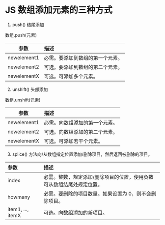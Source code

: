 # JS 数组添加元素的三种方式

1. push() 结尾添加

数组.push(元素)

|    参数     | 描述                             |
| :---------: | :------------------------------- |
| newelement1 | 必需。要添加到数组的第一个元素。 |
| newelement2 | 可选。要添加到数组的第二个元素。 |
| newelementX | 可选。可添加多个元素。           |

2. unshift() 头部添加

数组.unshift(元素)

|    参数     | 描述                           |
| :---------: | :----------------------------- |
| newelement1 | 必需。向数组添加的第一个元素。 |
| newelement2 | 可选。向数组添加的第二个元素。 |
| newelementX | 可选。可添加若干个元素。       |

3. splice() 方法向/从数组指定位置添加/删除项目，然后返回被删除的项目。

| 参数              | 描述                                                                  |
| :---------------- | :-------------------------------------------------------------------- |
| index             | 必需。整数，规定添加/删除项目的位置，使用负数可从数组结尾处规定位置。 |
| howmany           | 必需。要删除的项目数量。如果设置为 0，则不会删除项目。                |
| item1, ..., itemX | 可选。向数组添加的新项目。                                            |
